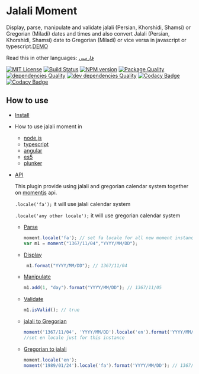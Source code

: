 # Jalali Moment

Display, parse, manipulate and validate jalali (Persian, Khorshidi, Shamsi) or Gregorian (Miladi) dates and times and also 
convert Jalali (Persian, Khorshidi, Shamsi) date to Gregorian (Miladi) or vice versa in javascript or typescript.[DEMO](https://fingerpich.github.io/jalali-moment)

Read this in other languages: [فارسی](./README.fa.md)

[![MIT License][license-image]][license-url]
[![Build Status][travis-image]][travis-url]
[![NPM version][npm-version-image]][npm-url] 
[![Package Quality][packageQuality-image]][packageQuality-url]
[![dependencies Quality][dependencies-quality]][dependencies-quality-url]
[![dev dependencies Quality][dev-dependencies-quality]][dev-dependencies-quality-url]
[![Codacy Badge][codacy-quality]][codacy-quality-url]
[![Codacy Badge][codacy-coverage]][codacy-coverage-url]

## How to use
- [Install](https://github.com/fingerpich/jalali-moment/Document.md#install)
- How to use jalali moment in
    - [node.js](https://github.com/fingerpich/jalali-moment/Document.md#Using-in-Node.js)
    - [typescript](https://github.com/fingerpich/jalali-moment/Document.md#typescript)
    - [angular](https://github.com/fingerpich/jalali-moment/Document.md#Angular-2-or-4)
    - [es5](https://github.com/fingerpich/jalali-moment/Document.md#es5)
    - [plunker](https://github.com/fingerpich/jalali-moment/Document.md#Using-in-Plunker)
- [API](https://github.com/fingerpich/jalali-moment/Document.md#api)
    
    This plugin provide using jalali and gregorian calendar system together 
    on [momentjs](https://momentjs.com/docs/) api.
    
    ```.locale('fa');``` it will use jalali calendar system
    
    ```.locale('any other locale');``` it will use gregorian calendar system
    - [Parse](https://github.com/fingerpich/jalali-moment/Document.md#parse)
        ```js
        moment.locale('fa'); // set fa locale for all new moment instances
        var m1 = moment("1367/11/04","YYYY/MM/DD");
        ```
    - [Display](https://github.com/fingerpich/jalali-moment/Document.md#display-jalali-or-miladi-date)
        ```js
         m1.format("YYYY/MM/DD"); // 1367/11/04
        ```
    - [Manipulate](https://github.com/fingerpich/jalali-moment/Document.md#manipulate)
        ```js
        m1.add(1, "day").format("YYYY/MM/DD"); // 1367/11/05
        ```
    - [Validate](https://github.com/fingerpich/jalali-moment/Document.md#validate)
        ```js
        m1.isValid(); // true
        ```
    - [jalali to Gregorian](https://github.com/fingerpich/jalali-moment/Document.md#convert-persianjalali--shamsi-khorshidi-to-gregorian-miladi-calendar-system)
        ```js
        moment('1367/11/04', 'YYYY/MM/DD').locale('en').format('YYYY/MM/DD'); // 1989/01/24
        //set en locale just for this instance  
        ```
    - [Gregorian to jalali](https://github.com/fingerpich/jalali-moment/Document.md#convert-gregorian-miladi-to-jalali-shamsi-persian)
        ```js
        moment.locale('en');
        moment('1989/01/24').locale('fa').format('YYYY/MM/DD'); // 1367/11/04
        ```

[license-image]: http://img.shields.io/badge/license-MIT-blue.svg?style=flat
[license-url]: LICENSE

[npm-url]: https://npmjs.org/package/jalali-moment
[npm-version-image]: http://img.shields.io/npm/v/jalali-moment.svg?style=flat

[travis-url]: https://travis-ci.org/fingerpich/jalali-moment
[travis-image]: https://travis-ci.org/fingerpich/jalali-moment.png?branch=master

[packageQuality-image]: http://npm.packagequality.com/shield/jalali-moment.svg
[packageQuality-url]: http://packagequality.com/#?package=jalali-moment

[dependencies-quality]: https://david-dm.org/fingerpich/jalali-moment.svg
[dependencies-quality-url]: https://david-dm.org/fingerpich/jalali-moment

[dev-dependencies-quality]: https://david-dm.org/fingerpich/jalali-moment/dev-status.svg
[dev-dependencies-quality-url]: https://david-dm.org/fingerpich/jalali-moment?type=dev

[codacy-quality]:https://api.codacy.com/project/badge/Grade/1aa5b7aadfc24238bdf825d58cb2cba1
[codacy-quality-url]:https://www.codacy.com/app/zarei-bs/jalali-moment?utm_source=github.com&amp;utm_medium=referral&amp;utm_content=fingerpich/jalali-moment&amp;utm_campaign=Badge_Grade

[codacy-coverage]:https://api.codacy.com/project/badge/Coverage/1aa5b7aadfc24238bdf825d58cb2cba1
[codacy-coverage-url]:https://www.codacy.com/app/zarei-bs/jalali-moment?utm_source=github.com&utm_medium=referral&utm_content=fingerpich/jalali-moment&utm_campaign=Badge_Coverage